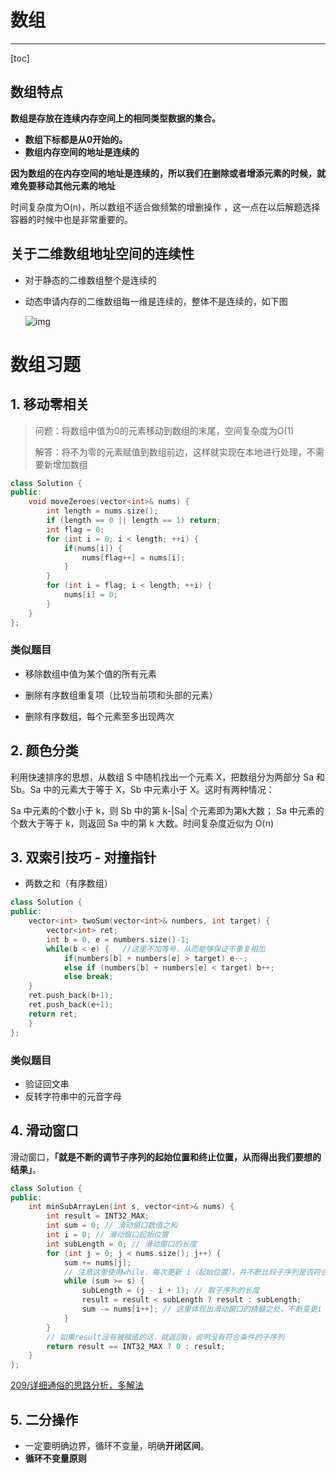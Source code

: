 

# 数组

---

[toc]

## 数组特点

**数组是存放在连续内存空间上的相同类型数据的集合。**

- **数组下标都是从0开始的。**
- **数组内存空间的地址是连续的**

**因为数组的在内存空间的地址是连续的，所以我们在删除或者增添元素的时候，就难免要移动其他元素的地址**

时间复杂度为O(n)，所以数组不适合做频繁的增删操作 ，这一点在以后解题选择容器的时候中也是非常重要的。



## 关于二维数组地址空间的连续性

- 对于静态的二维数组整个是连续的

- 动态申请内存的二维数组每一维是连续的，整体不是连续的，如下图

  ![img](D:\MyStudyFile\Study_C_PLUS_PLUS\C-PLUS-PLUS-Road\LeetcodeC++\数组.assets\640)







# 数组习题

## 1. 移动零相关

>  问题：将数组中值为0的元素移动到数组的末尾，空间复杂度为O(1)
>
>  解答：将不为零的元素赋值到数组前边，这样就实现在本地进行处理，不需要新增加数组

```cpp
class Solution {
public:
    void moveZeroes(vector<int>& nums) {
        int length = nums.size();
        if (length == 0 || length == 1) return;
        int flag = 0;
        for (int i = 0; i < length; ++i) {
            if(nums[i]) {
                nums[flag++] = nums[i];
            }
        }
        for (int i = flag; i < length; ++i) {
            nums[i] = 0;
        }
    }
};
```

### 类似题目

- 移除数组中值为某个值的所有元素

- 删除有序数组重复项（比较当前项和头部的元素）
- 删除有序数组，每个元素至多出现两次

## 2. 颜色分类

利用快速排序的思想，从数组 S 中随机找出一个元素 X，把数组分为两部分 Sa 和 Sb。Sa 中的元素大于等于 X，Sb 中元素小于 X。这时有两种情况：

Sa 中元素的个数小于 k，则 Sb 中的第 k-|Sa| 个元素即为第k大数；
Sa 中元素的个数大于等于 k，则返回 Sa 中的第 k 大数。时间复杂度近似为 O(n)



## 3. 双索引技巧 - 对撞指针



- 两数之和（有序数组）

```cpp
class Solution {
public:
    vector<int> twoSum(vector<int>& numbers, int target) {
        vector<int> ret;
        int b = 0, e = numbers.size()-1;
        while(b < e) {   //这里不加等号，从而能够保证不重复相加
            if(numbers[b] + numbers[e] > target) e--;
            else if (numbers[b] + numbers[e] < target) b++;
            else break;
    }
    ret.push_back(b+1);
    ret.push_back(e+1);
    return ret;
    }
};
```

### 类似题目

- 验证回文串
- 反转字符串中的元音字母



## 4. 滑动窗口

滑动窗口，**「就是不断的调节子序列的起始位置和终止位置，从而得出我们要想的结果」**。

```cpp
class Solution {
public:
    int minSubArrayLen(int s, vector<int>& nums) {
        int result = INT32_MAX;
        int sum = 0; // 滑动窗口数值之和
        int i = 0; // 滑动窗口起始位置
        int subLength = 0; // 滑动窗口的长度
        for (int j = 0; j < nums.size(); j++) {
            sum += nums[j];
            // 注意这里使用while，每次更新 i（起始位置），并不断比较子序列是否符合条件
            while (sum >= s) {
                subLength = (j - i + 1); // 取子序列的长度
                result = result < subLength ? result : subLength;
                sum -= nums[i++]; // 这里体现出滑动窗口的精髓之处，不断变更i（子序列的起始位置）
            }
        }
        // 如果result没有被赋值的话，就返回0，说明没有符合条件的子序列
        return result == INT32_MAX ? 0 : result;
    }
};
```

[209/详细通俗的思路分析，多解法](https://leetcode-cn.com/u/windliang/)



## 5. 二分操作

- 一定要明确边界，循环不变量，明确**开闭区间**。
- **循环不变量原则**